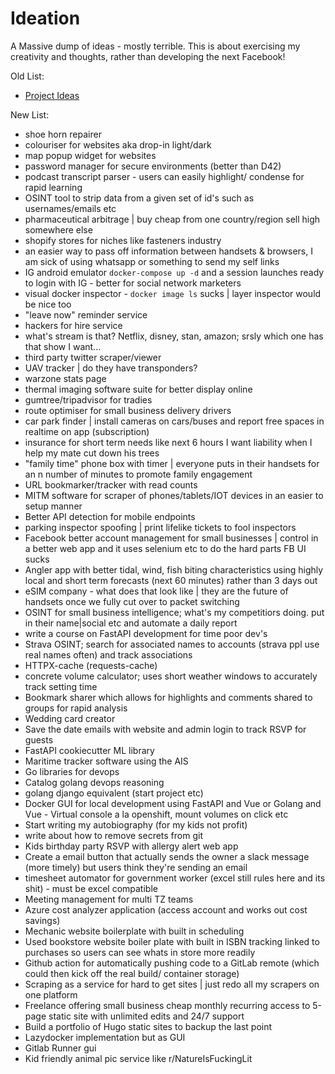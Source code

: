 # Ideation

A Massive dump of ideas - mostly terrible. This is about exercising my creativity 
and thoughts, rather than developing the next Facebook!

Old List: 

- [Project Ideas](Project-Ideas)

New List:

- shoe horn repairer
- colouriser for websites aka drop-in light/dark
- map popup widget for websites
- password manager for secure environments (better than D42)
- podcast transcript parser - users can easily highlight/ condense for rapid learning
- OSINT tool to strip data from a given set of id's such as usernames/emails etc
- pharmaceutical arbitrage | buy cheap from one country/region sell high somewhere else
- shopify stores for niches like fasteners industry
- an easier way to pass off information between handsets & browsers, I am sick of using whatsapp or something to send my self links
- IG android emulator `docker-compose up -d` and a session launches ready to login with IG - better for social network marketers
- visual docker inspector - `docker image ls` sucks | layer inspector would be nice too
- "leave now" reminder service
- hackers for hire service
- what's stream is that? Netflix, disney, stan, amazon; srsly which one has that show I want...
- third party twitter scraper/viewer
- UAV tracker | do they have transponders?
- warzone stats page
- thermal imaging software suite for better display online
- gumtree/tripadvisor for tradies
- route optimiser for small business delivery drivers
- car park finder | install cameras on cars/buses and report free spaces in realtime on app (subscription)
- insurance for short term needs like next 6 hours I want liability when I help my mate cut down his trees
- "family time" phone box with timer | everyone puts in their handsets for an n number of minutes to promote family engagement
- URL bookmarker/tracker with read counts
- MITM software for scraper of phones/tablets/IOT devices in an easier to setup manner
- Better API detection for mobile endpoints
- parking inspector spoofing | print lifelike tickets to fool inspectors
- Facebook better account management for small businesses | control in a better web app and it uses selenium etc to do the hard parts FB UI sucks
- Angler app with better tidal, wind, fish biting characteristics using highly local and short term forecasts (next 60 minutes) rather than 3 days out
- eSIM company - what does that look like | they are the future of handsets once we fully cut over to packet switching
- OSINT for small business intelligence; what's my competitiors doing. put in their name|social etc and automate a daily report
- write a course on FastAPI development for time poor dev's
- Strava OSINT; search for associated names to accounts (strava ppl use real names often) and track associations
- HTTPX-cache (requests-cache)
- concrete volume calculator; uses short weather windows to accurately track setting time 
- Bookmark sharer which allows for highlights and comments shared to groups for rapid analysis
- Wedding card creator
- Save the date emails with website and admin login to track RSVP for guests
- FastAPI cookiecutter ML library
- Maritime tracker software using the AIS
- Go libraries for devops
- Catalog golang devops reasoning
- golang django equivalent (start project etc)
- Docker GUI for local development using FastAPI and Vue or Golang and Vue - Virtual console a la openshift, mount volumes on click etc
- Start writing my autobiography (for my kids not profit)
- write about how to remove secrets from git
- Kids birthday party RSVP with allergy alert web app
- Create a email button that actually sends the owner a slack message (more timely) but users think they're sending an email
- timesheet automator for government worker (excel still rules here and its shit) - must be excel compatible
- Meeting management for multi TZ teams
- Azure cost analyzer application (access account and works out cost savings)
- Mechanic website boilerplate with built in scheduling
- Used bookstore website boiler plate with built in ISBN tracking linked to purchases so users can see whats in store more readily
- Github action for automatically pushing code to a GitLab remote (which could then kick off the real build/ container storage)
- Scraping as a service for hard to get sites | just redo all my scrapers on one platform
- Freelance offering small business cheap monthly recurring access to 5-page static site with unlimited edits and 24/7 support
- Build a portfolio of Hugo static sites to backup the last point
- Lazydocker implementation but as GUI
- Gitlab Runner gui
- Kid friendly animal pic service like r/NatureIsFuckingLit

